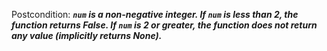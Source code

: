 Postcondition: ***`num` is a non-negative integer. If `num` is less than 2, the function returns False. If `num` is 2 or greater, the function does not return any value (implicitly returns None).***